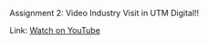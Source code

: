 Assignment 2: Video Industry Visit in UTM Digital!!

Link: [Watch on YouTube](https://youtu.be/DCvkxDzF-bk?si=ZWU6pc6TQpNbnMrO)
